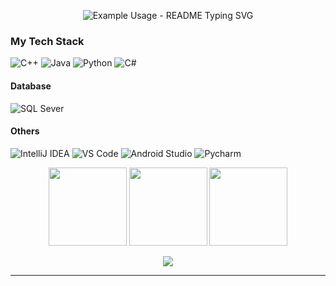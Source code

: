 <p align="center">
  <img src="https://readme-typing-svg.demolab.com/?lines=;🤟+Hello+Viewer+🤟;🔥+Welcome+to+my+profile+🔥;🔥+Thank+you+and+Have+a+good+day+🔥;&font=Fira%20Code&center=true&width=380&height=50&duration=4000&pause=100" alt="Example Usage - README Typing SVG">
</p>

### My Tech Stack
![C++](https://img.shields.io/badge/-C++-blue?logo=cplusplus)
![Java](https://img.shields.io/badge/Java-ED8B00?logo=openjdk&logoColor=white)
![Python](https://img.shields.io/badge/python-3670A0?logo=python&logoColor=ffdd54)
![C#](https://img.shields.io/badge/C%23-239120?style=flat&logo=unity&logoColor=white)

#### Database
![SQL Sever](https://img.shields.io/badge/-SQLSever-336791?style=flat-square&logo=microsoft-sql-server)

#### Others
![IntelliJ IDEA](http://img.shields.io/badge/-IntelliJ%20IDEA-000000?style=flat-square&logo=intellij-idea&logoColor=ffffff)
![VS Code](http://img.shields.io/badge/-VS%20Code-007ACC?style=flat-square&logo=visual-studio-code&logoColor=ffffff)
![Android Studio](http://img.shields.io/badge/-Android%20Studio-3DDC84?style=flat-square&logo=android-studio&logoColor=ffffff)
![Pycharm](https://img.shields.io/badge/PyCharm-000000?logo=PyCharm&logoColor=white)

<div align="center">
<!--   "https://github-readme-stats.vercel.app/api?username=anuraghazra&rank_icon=percentile" -->
<img height="125px" src="https://github-readme-stats.vercel.app/api?username=ducvinh101101&show_icons=true&theme=dracula" />
<img height="125px" src="https://github-readme-stats.vercel.app/api/top-langs/?username=ducvinh101101&hide=html&layout=compact&theme=dracula" />
<img height="125px" src="https://github-readme-streak-stats.herokuapp.com/?user=ducvinh101101&hide=html&layout=compact&theme=dracula" />
<br>
  <p align="center">
<img src="https://github-trophies.vercel.app/?username=ducvinh101101&theme=gitdimmed&row=1&column=9">
</p>
<hr>
<!-- <img height="120px" src="https://github-readme-streak-stats.herokuapp.com/?user=Mr-1504&hide=html&layout=compact&theme=dracula" /> -->
</div>
<!--
**ducvinh101101/ducvinh101101** is a ✨ _special_ ✨ repository because its `README.md` (this file) appears on your GitHub profile.

Here are some ideas to get you started:

- 🔭 I’m currently working on ...
- 🌱 I’m currently learning ...
- 👯 I’m looking to collaborate on ...
- 🤔 I’m looking for help with ...
- 💬 Ask me about ...
- 📫 How to reach me: ...
- 😄 Pronouns: ...
- ⚡ Fun fact: ...
-->
